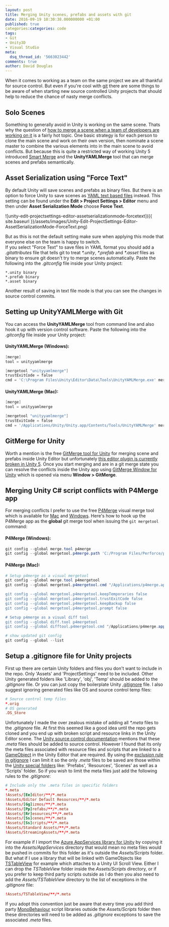 ```yaml
---
layout: post
title: Merging Unity scenes, prefabs and assets with git
date: 2016-09-19 10:30:38.000000000 +01:00
published: true
categories:categories: code
tags:
- Git
- Unity3D
- Visual Studio
meta:
  dsq_thread_id: '5663023442'
comments: true
author: David Douglas
---
```

When it comes to working as a team on the same project we are all thankful for source control. But even if you're cool with [git](https://git-scm.com/) there are some things to be aware of when starting new source controlled Unity projects that should help to reduce the chance of nasty merge conflicts.

## Solo Scenes

Something to generally avoid in Unity is working on the same scene. Thats why the question of [how to merge a scene when a team of developers are working on it](http://forum.unity3d.com/threads/how-do-several-people-work-inside-the-same-scene-and-resolve-merging-conflicts-under-git.291468/) is a fairly hot topic. One basic strategy is for each person to clone the main scene and work on their own version, then nominate a scene master to combine the various elements into in the main scene to avoid conflicts. But because this is quite a restricted way of working Unity 5 introduced [Smart Merge](https://docs.unity3d.com/Manual/SmartMerge.html) and the **UnityYAMLMerge** tool that can merge scenes and prefabs semantically.

## Asset Serialization using "Force Text"

By default Unity will save scenes and prefabs as binary files. But there is an option to force Unity to save scenes as [YAML text based files](https://docs.unity3d.com/Manual/TextSceneFormat.html) instead. This setting can be found under the **Edit \> Project Settings \> Editor** menu and then under **Asset Serialization Mode** choose **Force Text**.

 ![unity-edit-projectsettings-editor-assetserializationmode-forcetext]({{ site.baseurl }}/assets/images/Unity-Edit-ProjectSettings-Editor-AssetSerializationMode-ForceText.png)

But as this is not the default setting make sure when applying this mode that everyone else on the team is happy to switch.  
If you select "Force Text" to save files in YAML format you should add a _.gitattributes_ file that tells git to treat _\*.unity_, _\*.prefab_ and _\*.asset_ files as binary to ensure git doesn't try to merge scenes automatically. Paste the following into the _.gitconfig_ file inside your Unity project:

```
*.unity binary
*.prefab binary
*.asset binary
```

Another result of saving in text file mode is that you can see the changes in source control commits.

## Setting up UnityYAMLMerge with Git

You can access the **UnityYAMLMerge** tool from command line and also hook it up with version control software. Paste the following into the _.gitconfig_ file inside your Unity project:

#### UnityYAMLMerge (Windows):

```powershell
[merge]
tool = unityyamlmerge

[mergetool "unityyamlmerge"]
trustExitCode = false
cmd = 'C:\Program Files\Unity\Editor\Data\Tools\UnityYAMLMerge.exe' merge -p "$BASE" "$REMOTE" "$LOCAL" "$MERGED"
```

#### UnityYAMLMerge (Mac):

```powershell
[merge]
tool = unityyamlmerge

[mergetool "unityyamlmerge"]
trustExitCode = false
cmd = '/Applications/Unity/Unity.app/Contents/Tools/UnityYAMLMerge' merge -p "$BASE" "$REMOTE" "$LOCAL" "$MERGED"
```

## GitMerge for Unity

Worth a mention is the free [GitMerge tool for Unity](https://flashg.github.io/GitMerge-for-Unity/) for merging scene and prefabs inside Unity Editor but unfortunately [this editor plugin is currently broken in Unity 5](https://github.com/FlaShG/GitMerge-for-Unity/issues/17). Once you start merging and are in a git merge state you can resolve the conflicts inside the Unity app using [GitMerge Window for Unity](https://flashg.github.io/GitMerge-for-Unity/#instructions-start) which is opened via menu **Window \> GitMerge**.

## Merging Unity C# script conflicts with P4Merge app

For merging conflicts I prefer to use the free [P4Merge](https://www.perforce.com/product/components/perforce-visual-merge-and-diff-tools) visual merge tool which is available for [Mac](https://www.perforce.com/downloads/register/helix?return_url=http://www.perforce.com/downloads/perforce/r15.2/bin.macosx107x86_64/P4V.dmg&platform_family=MACINTOSH&platform=OS%20X%2010.8%2B%20%28x64%29&version=2015.2/1312139&product_selected=Perforce&edition_selected=helix&product_name=Helix%20P4V:%20:%20Visual%20Client&prod_num=9) and [Windows](https://www.perforce.com/downloads/register/helix?return_url=http://www.perforce.com/downloads/perforce/r15.2/bin.ntx64/p4vinst64.exe&platform_family=WINDOWS&platform=Windows%20%28x64%29&version=2015.2/1312139&product_selected=Perforce&edition_selected=helix&product_name=Helix%20P4V:%20:%20Visual%20Client&prod_num=9). Here's how to hook up the P4Merge app as the **global** git merge tool when issuing the `git mergetool` command:

#### P4Merge (Windows):

```powershell
git config --global merge.tool p4merge
git config --global mergetool.p4merge.path 'C:/Program Files/Perforce/p4merge.exe'
```

#### P4Merge (Mac):

```powershell
# Setup p4merge as a visual mergetool
git config --global merge.tool p4mergetool
git config --global mergetool.p4mergetool.cmd "/Applications/p4merge.app/Contents/MacOS/p4merge \"$BASE\" \"$LOCAL\" \"$REMOTE\" \"$MERGED\"

git config --global mergetool.p4mergetool.keepTemporaries false
git config --global mergetool.p4mergetool.trustExitCode false
git config --global mergetool.p4mergetool.keepBackup false
git config --global mergetool.p4mergetool.prompt false

# Setup p4merge as a visual diff tool
git config --global diff.tool p4mergetool
git config --global difftool.p4mergetool.cmd "/Applications/p4merge.app/Contents/Resources/launchp4merge \"$LOCAL\" \"$REMOTE\"

# show updated git config
git config --global --list
```

## Setup a .gitignore file for Unity projects

First up there are certain Unity folders and files you don't want to include in the repo. Only 'Assets' and 'ProjectSettings' need to be included. Other Unity generated folders like 'Library', 'obj', 'Temp' should be added to the _.gitignore_ file. Or you can just copy the boilerplate Unity [.gitignore](https://www.gitignore.io/api/unity) file. I also suggest ignoring generated files like OS and source control temp files:

```conf
# Source control temp files
*.orig
# OS generated
.DS_Store
```

Unfortunately I made the over zealous mistake of adding all _\*.meta_ files to the _.gitignore_ file. At first this seemed like a good idea until the repo gets cloned and you end up with broken script and resource links in the Unity Editor scene. The [Unity source control documentation](https://docs.unity3d.com/Manual/ExternalVersionControlSystemSupport.html) mentions that these _.meta_ files should be added to source control. However I found that its only the meta files associated with resource files and scripts that are linked to a [GameObject](https://docs.unity3d.com/ScriptReference/GameObject.html) in the Unity Editor that are required. By using the [exclusion rule in gitignore](https://git-scm.com/docs/gitignore) I can limit it so the only _.meta_ files to be saved are those within the [Unity special folders](https://docs.unity3d.com/Manual/SpecialFolders.html) like: 'Prefabs', 'Resources', 'Scenes' as well as a 'Scripts' folder. So if you wish to limit the meta files just add the following rules to the _.gitignore_:

```conf
# Include only the .meta files in specific folders
*.meta
!Assets/[Ee]ditor/**/*.meta
!Assets/Editor Default Resources/**/*.meta
!Assets/[Gg]izmos/**/*.meta
!Assets/[Pp]refabs/**/*.meta
!Assets/[Rr]esources/**/*.meta
!Assets/[Ss]cenes/**/*.meta
!Assets/[Ss]cripts/**/*.meta
!Assets/Standard Assets/**/*.meta
!Assets/StreamingAssets/**/*.meta
```

For example if I import the [Azure AppServices library for Unity](https://github.com/Unity3dAzure/AppServices) by copying it into the _Assets/AppServices_ directory that would mean no meta files would be pushed in commits for this folder as it's outside the _Assets/Scripts_ folder. But what if I use a library that will be linked with GameObjects like [TSTableView](https://bitbucket.org/tacticsoft/tstableview) for example which attaches to a Unity UI Scroll View. Either I can drop the _TSTableView_ folder inside the _Assets/Scripts_ directory, or if you prefer to keep third party scripts outside as I do then you also need to add the _Assets/TSTableView_ directory to the list of exceptions in the _.gitignore_ file:

```conf
!Assets/TSTableView/**/*.meta
```

If you adopt this convention just be aware that every time you add third party [MonoBehaviour](https://docs.unity3d.com/ScriptReference/MonoBehaviour.html) script libraries outside the _Assets/Scripts_ folder then these directories will need to be added as _.gitignore_ exceptions to save the associated _.meta_ files.


